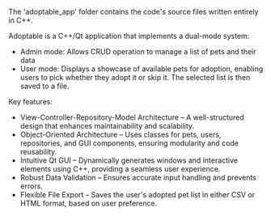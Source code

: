 The 'adoptable_app' folder contains the code's source files written entirely in C++.

Adoptable is a C++/Qt application that implements a dual-mode system:
  - Admin mode: Allows CRUD operation to manage a list of pets and their data
  - User mode: Displays a showcase of available pets for adoption, enabling users to pick whether they adopt it or skip it. The selected list is then saved to a file.

Key features:
  - View-Controller-Repository-Model Architecture – A well-structured design that enhances maintainability and scalability.
  - Object-Oriented Architecture – Uses classes for pets, users, repositories, and GUI components, ensuring modularity and code reusability.
  - Intuitive Qt GUI – Dynamically generates windows and interactive elements using C++, providing a seamless user experience.
  - Robust Data Validation – Ensures accurate input handling and prevents errors.
  - Flexible File Export – Saves the user's adopted pet list in either CSV or HTML format, based on user preference.
